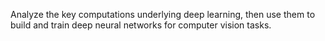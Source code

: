 Analyze the key computations underlying deep learning, then use them to build and train deep neural networks for computer vision tasks. 